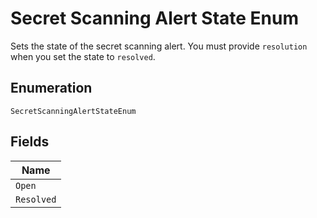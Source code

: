 
# Secret Scanning Alert State Enum

Sets the state of the secret scanning alert. You must provide `resolution` when you set the state to `resolved`.

## Enumeration

`SecretScanningAlertStateEnum`

## Fields

| Name |
|  --- |
| `Open` |
| `Resolved` |

